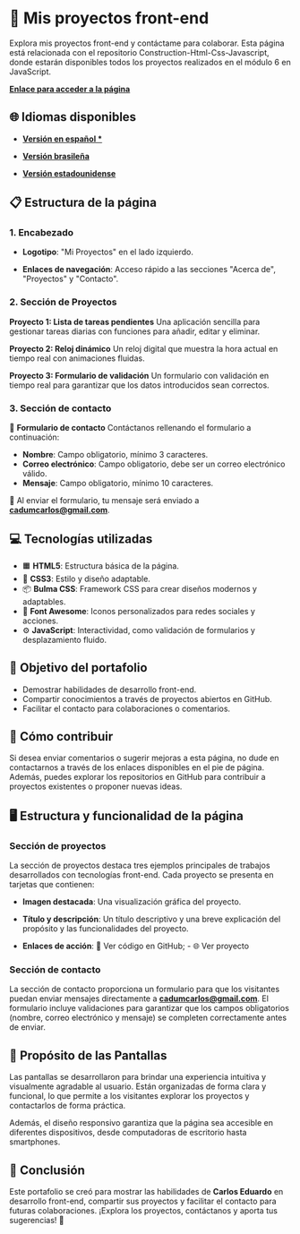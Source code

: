 # 🚀 Mis proyectos front-end

Explora mis proyectos front-end y contáctame para colaborar. Esta página está relacionada con el repositorio Construction-Html-Css-Javascript, donde estarán disponibles todos los proyectos realizados en el módulo 6 en JavaScript.

**[Enlace para acceder a la página](https://karlos-eduardo-mrqs.github.io/Javascript-Projects/)**

## 🌐 Idiomas disponibles

- **[Versión en español *](https://github.com/Karlos-Eduardo-Mrqs/Javascript-Projects/blob/main/README-ES.md)**

- **[Versión brasileña](https://github.com/Karlos-Eduardo-Mrqs/Javascript-Projects/blob/main/README-BR.md)**

- **[Versión estadounidense](https://github.com/Karlos-Eduardo-Mrqs/Javascript-Projects/blob/main/README.md)**

## 📋 Estructura de la página

### 1. Encabezado

- **Logotipo**: "Mi Proyectos" en el lado izquierdo.

- **Enlaces de navegación**: Acceso rápido a las secciones "Acerca de", "Proyectos" y "Contacto".

### 2. Sección de Proyectos

**Proyecto 1: Lista de tareas pendientes**
Una aplicación sencilla para gestionar tareas diarias con funciones para añadir, editar y eliminar.

**Proyecto 2: Reloj dinámico**
Un reloj digital que muestra la hora actual en tiempo real con animaciones fluidas.

**Proyecto 3: Formulario de validación**
Un formulario con validación en tiempo real para garantizar que los datos introducidos sean correctos.

### 3. Sección de contacto

📝 **Formulario de contacto**
Contáctanos rellenando el formulario a continuación:

- **Nombre**: Campo obligatorio, mínimo 3 caracteres.
- **Correo electrónico**: Campo obligatorio, debe ser un correo electrónico válido.
- **Mensaje**: Campo obligatorio, mínimo 10 caracteres.

📩 Al enviar el formulario, tu mensaje será enviado a **cadumcarlos@gmail.com**.

## 💻 Tecnologías utilizadas

- 🟧 **HTML5**: Estructura básica de la página.
- 🎨 **CSS3**: Estilo y diseño adaptable.
- 📦 **Bulma CSS**: Framework CSS para crear diseños modernos y adaptables.
- 🔣 **Font Awesome**: Iconos personalizados para redes sociales y acciones.
- ⚙️ **JavaScript**: Interactividad, como validación de formularios y desplazamiento fluido.

## 🎯 Objetivo del portafolio

- Demostrar habilidades de desarrollo front-end.
- Compartir conocimientos a través de proyectos abiertos en GitHub.
- Facilitar el contacto para colaboraciones o comentarios.

## 🤝 Cómo contribuir

Si desea enviar comentarios o sugerir mejoras a esta página, no dude en contactarnos a través de los enlaces disponibles en el pie de página. Además, puedes explorar los repositorios en GitHub para contribuir a proyectos existentes o proponer nuevas ideas.

## 🖥️ Estructura y funcionalidad de la página

### Sección de proyectos

La sección de proyectos destaca tres ejemplos principales de trabajos desarrollados con tecnologías front-end. Cada proyecto se presenta en tarjetas que contienen:

- **Imagen destacada**: Una visualización gráfica del proyecto.

- **Título y descripción**: Un título descriptivo y una breve explicación del propósito y las funcionalidades del proyecto.

- **Enlaces de acción**: 🔗 Ver código en GitHub; - 🌐 Ver proyecto

### Sección de contacto

La sección de contacto proporciona un formulario para que los visitantes puedan enviar mensajes directamente a **cadumcarlos@gmail.com**. El formulario incluye validaciones para garantizar que los campos obligatorios (nombre, correo electrónico y mensaje) se completen correctamente antes de enviar.

## 🎨 Propósito de las Pantallas

Las pantallas se desarrollaron para brindar una experiencia intuitiva y visualmente agradable al usuario. Están organizadas de forma clara y funcional, lo que permite a los visitantes explorar los proyectos y contactarlos de forma práctica.

Además, el diseño responsivo garantiza que la página sea accesible en diferentes dispositivos, desde computadoras de escritorio hasta smartphones.

## 📌 Conclusión

Este portafolio se creó para mostrar las habilidades de **Carlos Eduardo** en desarrollo front-end, compartir sus proyectos y facilitar el contacto para futuras colaboraciones. ¡Explora los proyectos, contáctanos y aporta tus sugerencias! 🚀